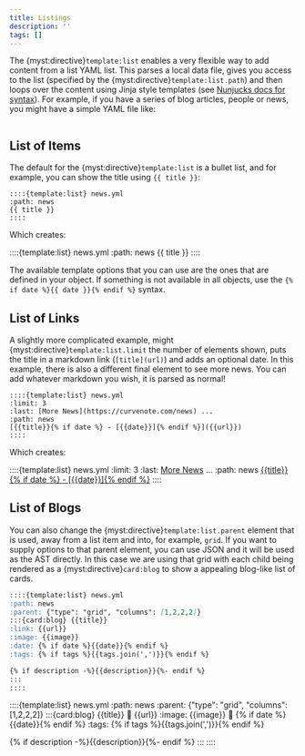 ```yaml
---
title: Listings
description: ''
tags: []
---
```


The {myst:directive}`template:list` enables a very flexible way to add content from a list YAML list. This parses a local data file, gives you access to the list (specified by the {myst:directive}`template:list.path`) and then loops over the content using Jinja style templates (see [Nunjucks docs for syntax](https://mozilla.github.io/nunjucks/templating.html)).
For example, if you have a series of blog articles, people or news, you might have a simple YAML file like:

```{literalinclude} ../../news.yml

```

## List of Items

The default for the {myst:directive}`template:list` is a bullet list, and for example, you can show the title using `{{ title }}`:

```
::::{template:list} news.yml
:path: news
{{ title }}
::::
```

Which creates:

::::{template:list} news.yml
:path: news
{{ title }}
::::

The available template options that you can use are the ones that are defined in your object. If something is not available in all objects, use the `{% if date %}{{ date }}{% endif %}` syntax.

## List of Links

A slightly more complicated example, might {myst:directive}`template:list.limit` the number of elements shown, puts the title in a markdown link (`[title](url)`) and adds an optional date. In this example, there is also a different final element to see more news. You can add whatever markdown you wish, it is parsed as normal!

```
::::{template:list} news.yml
:limit: 3
:last: [More News](https://curvenote.com/news) ...
:path: news
[{{title}}{% if date %} - [{{date}}]{% endif %}]({{url}})
::::
```

Which creates:

::::{template:list} news.yml
:limit: 3
:last: [More News](https://curvenote.com/news) ...
:path: news
[{{title}}{% if date %} - [{{date}}]{% endif %}]({{url}})
::::

## List of Blogs

You can also change the {myst:directive}`template:list.parent` element that is used, away from a list item and into, for example, `grid`. If you want to supply options to that parent element, you can use JSON and it will be used as the AST directly. In this case we are using that grid with each child being rendered as a {myst:directive}`card:blog` to show a appealing blog-like list of cards.

```markdown
::::{template:list} news.yml
:path: news
:parent: {"type": "grid", "columns": [1,2,2,2]}
:::{card:blog} {{title}}
:link: {{url}}
:image: {{image}}
:date: {% if date %}{{date}}{% endif %}
:tags: {% if tags %}{{tags.join(',')}}{% endif %}

{% if description -%}{{description}}{%- endif %}
:::
::::
```

::::{template:list} news.yml
:path: news
:parent: {"type": "grid", "columns": [1,2,2,2]}
:::{card:blog} {{title}}
:link: {{url}}
:image: {{image}}
:date: {% if date %}{{date}}{% endif %}
:tags: {% if tags %}{{tags.join(',')}}{% endif %}

{% if description -%}{{description}}{%- endif %}
:::
::::
